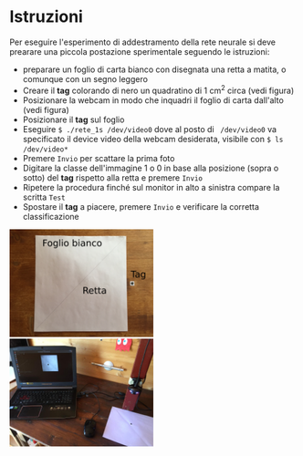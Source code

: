 # Istruzioni
Per eseguire l'esperimento di addestramento della rete neurale si deve prearare una piccola postazione sperimentale seguendo le istruzioni:
- preparare un foglio di carta bianco con disegnata una retta a matita, o comunque con un segno leggero
- Creare il **tag** colorando di nero un quadratino di 1 cm<sup>2</sup> circa (vedi figura)
- Posizionare la webcam in modo che inquadri il foglio di carta dall'alto (vedi figura)
- Posizionare il **tag** sul foglio
- Eseguire ```$ ./rete_1s /dev/video0``` dove al posto di ``` /dev/video0``` va specificato il device video della webcam desiderata, visibile con ```$ ls /dev/video*```
- Premere `Invio` per scattare la prima foto
- Digitare la classe dell'immagine 1 o 0 in base alla posizione (sopra o sotto) del **tag** rispetto alla retta e premere `Invio`
- Ripetere la procedura finché sul monitor in alto a sinistra compare la scritta `Test`
- Spostare il **tag** a piacere, premere `Invio` e verificare la corretta classificazione
<img src="Setup.JPG" alt="drawing" width="50%"/>
<img src="RASE1011.JPG" alt="drawing" width="50%"/>



